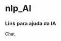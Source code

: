 # nlp_AI

### Link para ajuda da IA
[Chat](https://chatgpt.com/share/66ff264d-3708-800f-9c83-b5404e30178b)